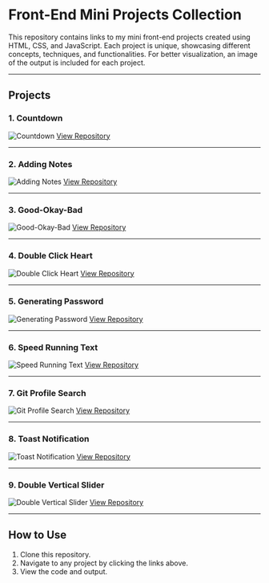 # Front-End Mini Projects Collection

This repository contains links to my mini front-end projects created using HTML, CSS, and JavaScript. Each project is unique, showcasing different concepts, techniques, and functionalities. For better visualization, an image of the output is included for each project.

---

## Projects

### 1. Countdown
![Countdown](./images/countdown.png)
[View Repository](https://github.com/Jayasri2021/Count-Down)

---

### 2. Adding Notes
![Adding Notes](./images/adding-notes.png)
[View Repository](https://github.com/Jayasri2021/Adding-Notes)

---

### 3. Good-Okay-Bad
![Good-Okay-Bad](./images/good-okay-bad.png)
[View Repository](https://github.com/yourusername/good-okay-bad)

---

### 4. Double Click Heart
![Double Click Heart](./images/double-click-heart.png)
[View Repository](https://github.com/yourusername/double-click-heart)

---

### 5. Generating Password
![Generating Password](./images/generating-password.png)
[View Repository](https://github.com/yourusername/generating-password)

---

### 6. Speed Running Text
![Speed Running Text](./images/speed-running-text.png)
[View Repository](https://github.com/yourusername/speed-running-text)

---

### 7. Git Profile Search
![Git Profile Search](./images/git-profile-search.png)
[View Repository](https://github.com/yourusername/git-profile-search)

---

### 8. Toast Notification
![Toast Notification](./images/toast-notification.png)
[View Repository](https://github.com/yourusername/toast-notification)

---
### 9. Double Vertical Slider
![Double Vertical Slider](./images/double-vertical-slider.png)
[View Repository](https://github.com/yourusername/double-vertical-slider)

---

## How to Use

1. Clone this repository.
2. Navigate to any project by clicking the links above.
3. View the code and output.
